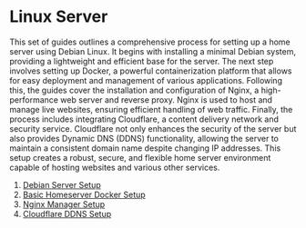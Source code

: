 # Linux Server

This set of guides outlines a comprehensive process for setting up a home server using Debian Linux. It begins with installing a minimal Debian system, providing a lightweight and efficient base for the server. The next step involves setting up Docker, a powerful containerization platform that allows for easy deployment and management of various applications. Following this, the guides cover the installation and configuration of Nginx, a high-performance web server and reverse proxy. Nginx is used to host and manage live websites, ensuring efficient handling of web traffic. Finally, the process includes integrating Cloudflare, a content delivery network and security service. Cloudflare not only enhances the security of the server but also provides Dynamic DNS (DDNS) functionality, allowing the server to maintain a consistent domain name despite changing IP addresses. This setup creates a robust, secure, and flexible home server environment capable of hosting websites and various other services.

1. [Debian Server Setup](https://bharam.be/posts/3.-debian-server/)
2. [Basic Homeserver Docker Setup](https://bharam.be/posts/4.-basic-homesever-docker/)
3. [Nginx Manager Setup](https://bharam.be/posts/5.-nginx-manager/)
4. [Cloudflare DDNS Setup](https://bharam.be/posts/7.-cloudflare-ddns/)

